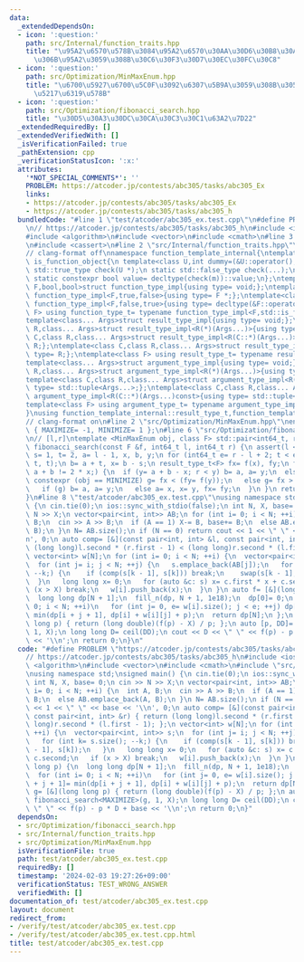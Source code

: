```yaml
---
data:
  _extendedDependsOn:
  - icon: ':question:'
    path: src/Internal/function_traits.hpp
    title: "\u95A2\u6570\u578B\u3084\u95A2\u6570\u30AA\u30D6\u30B8\u30A7\u30AF\u30C8\
      \u306B\u95A2\u3059\u308B\u30C6\u30F3\u30D7\u30EC\u30FC\u30C8"
  - icon: ':question:'
    path: src/Optimization/MinMaxEnum.hpp
    title: "\u6700\u5927\u6700\u5C0F\u3092\u6307\u5B9A\u3059\u308B\u305F\u3081\u306E\
      \u5217\u6319\u578B"
  - icon: ':question:'
    path: src/Optimization/fibonacci_search.hpp
    title: "\u30D5\u30A3\u30DC\u30CA\u30C3\u30C1\u63A2\u7D22"
  _extendedRequiredBy: []
  _extendedVerifiedWith: []
  _isVerificationFailed: true
  _pathExtension: cpp
  _verificationStatusIcon: ':x:'
  attributes:
    '*NOT_SPECIAL_COMMENTS*': ''
    PROBLEM: https://atcoder.jp/contests/abc305/tasks/abc305_Ex
    links:
    - https://atcoder.jp/contests/abc305/tasks/abc305_Ex
    - https://atcoder.jp/contests/abc305/tasks/abc305_h
  bundledCode: "#line 1 \"test/atcoder/abc305_ex.test.cpp\"\n#define PROBLEM \"https://atcoder.jp/contests/abc305/tasks/abc305_Ex\"\
    \n// https://atcoder.jp/contests/abc305/tasks/abc305_h\n#include <iostream>\n\
    #include <algorithm>\n#include <vector>\n#include <cmath>\n#line 3 \"src/Optimization/fibonacci_search.hpp\"\
    \n#include <cassert>\n#line 2 \"src/Internal/function_traits.hpp\"\n#include <type_traits>\n\
    // clang-format off\nnamespace function_template_internal{\ntemplate<class C>struct\
    \ is_function_object{\n template<class U,int dummy=(&U::operator(),0)> static\
    \ std::true_type check(U *);\n static std::false_type check(...);\n static C *m;\n\
    \ static constexpr bool value= decltype(check(m))::value;\n};\ntemplate<class\
    \ F,bool,bool>struct function_type_impl{using type= void;};\ntemplate<class F>struct\
    \ function_type_impl<F,true,false>{using type= F *;};\ntemplate<class F>struct\
    \ function_type_impl<F,false,true>{using type= decltype(&F::operator());};\ntemplate<class\
    \ F> using function_type_t= typename function_type_impl<F,std::is_function_v<F>,is_function_object<F>::value>::type;\n\
    template<class... Args>struct result_type_impl{using type= void;};\ntemplate<class\
    \ R,class... Args>struct result_type_impl<R(*)(Args...)>{using type= R;};\ntemplate<class\
    \ C,class R,class... Args>struct result_type_impl<R(C::*)(Args...)>{using type=\
    \ R;};\ntemplate<class C,class R,class... Args>struct result_type_impl<R(C::*)(Args...)const>{using\
    \ type= R;};\ntemplate<class F> using result_type_t= typename result_type_impl<function_type_t<F>>::type;\n\
    template<class... Args>struct argument_type_impl{using type= void;};\ntemplate<class\
    \ R,class... Args>struct argument_type_impl<R(*)(Args...)>{using type= std::tuple<Args...>;};\n\
    template<class C,class R,class... Args>struct argument_type_impl<R(C::*)(Args...)>{using\
    \ type= std::tuple<Args...>;};\ntemplate<class C,class R,class... Args>struct\
    \ argument_type_impl<R(C::*)(Args...)const>{using type= std::tuple<Args...>;};\n\
    template<class F> using argument_type_t= typename argument_type_impl<function_type_t<F>>::type;\n\
    }\nusing function_template_internal::result_type_t,function_template_internal::argument_type_t;\n\
    // clang-format on\n#line 2 \"src/Optimization/MinMaxEnum.hpp\"\nenum MinMaxEnum\
    \ { MAXIMIZE= -1, MINIMIZE= 1 };\n#line 6 \"src/Optimization/fibonacci_search.hpp\"\
    \n// [l,r]\ntemplate <MinMaxEnum obj, class F> std::pair<int64_t, result_type_t<F>>\
    \ fibonacci_search(const F &f, int64_t l, int64_t r) {\n assert(l <= r);\n int64_t\
    \ s= 1, t= 2, a= l - 1, x, b, y;\n for (int64_t e= r - l + 2; t < e;) std::swap(s+=\
    \ t, t);\n b= a + t, x= b - s;\n result_type_t<F> fx= f(x), fy;\n for (bool g;\
    \ a + b != 2 * x;) {\n  if (y= a + b - x; r < y) b= a, a= y;\n  else {\n   if\
    \ constexpr (obj == MINIMIZE) g= fx < (fy= f(y));\n   else g= fx > (fy= f(y));\n\
    \   if (g) b= a, a= y;\n   else a= x, x= y, fx= fy;\n  }\n }\n return {x, fx};\n\
    }\n#line 8 \"test/atcoder/abc305_ex.test.cpp\"\nusing namespace std;\nsigned main()\
    \ {\n cin.tie(0);\n ios::sync_with_stdio(false);\n int N, X, base= 0;\n cin >>\
    \ N >> X;\n vector<pair<int, int>> AB;\n for (int i= 0; i < N; ++i) {\n  int A,\
    \ B;\n  cin >> A >> B;\n  if (A == 1) X-= B, base+= B;\n  else AB.emplace_back(A,\
    \ B);\n }\n N= AB.size();\n if (N == 0) return cout << 1 << \" \" << base << '\\\
    n', 0;\n auto comp= [&](const pair<int, int> &l, const pair<int, int> &r) { return\
    \ (long long)l.second * (r.first - 1) < (long long)r.second * (l.first - 1); };\n\
    \ vector<int> w[N];\n for (int i= 0; i < N; ++i) {\n  vector<pair<int, int>> s;\n\
    \  for (int j= i; j < N; ++j) {\n   s.emplace_back(AB[j]);\n   for (int k= s.size();\
    \ --k;) {\n    if (comp(s[k - 1], s[k])) break;\n    swap(s[k - 1], s[k]);\n \
    \  }\n   long long x= 0;\n   for (auto &c: s) x= c.first * x + c.second;\n   if\
    \ (x > X) break;\n   w[i].push_back(x);\n  }\n }\n auto f= [&](long long p) {\n\
    \  long long dp[N + 1];\n  fill_n(dp, N + 1, 1e18);\n  dp[0]= 0;\n  for (int i=\
    \ 0; i < N; ++i)\n   for (int j= 0, e= w[i].size(); j < e; ++j) dp[i + j + 1]=\
    \ min(dp[i + j + 1], dp[i] + w[i][j] + p);\n  return dp[N];\n };\n auto g= [&](long\
    \ long p) { return (long double)(f(p) - X) / p; };\n auto [p, DD]= fibonacci_search<MAXIMIZE>(g,\
    \ 1, X);\n long long D= ceil(DD);\n cout << D << \" \" << f(p) - p * D + base\
    \ << '\\n';\n return 0;\n}\n"
  code: "#define PROBLEM \"https://atcoder.jp/contests/abc305/tasks/abc305_Ex\"\n\
    // https://atcoder.jp/contests/abc305/tasks/abc305_h\n#include <iostream>\n#include\
    \ <algorithm>\n#include <vector>\n#include <cmath>\n#include \"src/Optimization/fibonacci_search.hpp\"\
    \nusing namespace std;\nsigned main() {\n cin.tie(0);\n ios::sync_with_stdio(false);\n\
    \ int N, X, base= 0;\n cin >> N >> X;\n vector<pair<int, int>> AB;\n for (int\
    \ i= 0; i < N; ++i) {\n  int A, B;\n  cin >> A >> B;\n  if (A == 1) X-= B, base+=\
    \ B;\n  else AB.emplace_back(A, B);\n }\n N= AB.size();\n if (N == 0) return cout\
    \ << 1 << \" \" << base << '\\n', 0;\n auto comp= [&](const pair<int, int> &l,\
    \ const pair<int, int> &r) { return (long long)l.second * (r.first - 1) < (long\
    \ long)r.second * (l.first - 1); };\n vector<int> w[N];\n for (int i= 0; i < N;\
    \ ++i) {\n  vector<pair<int, int>> s;\n  for (int j= i; j < N; ++j) {\n   s.emplace_back(AB[j]);\n\
    \   for (int k= s.size(); --k;) {\n    if (comp(s[k - 1], s[k])) break;\n    swap(s[k\
    \ - 1], s[k]);\n   }\n   long long x= 0;\n   for (auto &c: s) x= c.first * x +\
    \ c.second;\n   if (x > X) break;\n   w[i].push_back(x);\n  }\n }\n auto f= [&](long\
    \ long p) {\n  long long dp[N + 1];\n  fill_n(dp, N + 1, 1e18);\n  dp[0]= 0;\n\
    \  for (int i= 0; i < N; ++i)\n   for (int j= 0, e= w[i].size(); j < e; ++j) dp[i\
    \ + j + 1]= min(dp[i + j + 1], dp[i] + w[i][j] + p);\n  return dp[N];\n };\n auto\
    \ g= [&](long long p) { return (long double)(f(p) - X) / p; };\n auto [p, DD]=\
    \ fibonacci_search<MAXIMIZE>(g, 1, X);\n long long D= ceil(DD);\n cout << D <<\
    \ \" \" << f(p) - p * D + base << '\\n';\n return 0;\n}"
  dependsOn:
  - src/Optimization/fibonacci_search.hpp
  - src/Internal/function_traits.hpp
  - src/Optimization/MinMaxEnum.hpp
  isVerificationFile: true
  path: test/atcoder/abc305_ex.test.cpp
  requiredBy: []
  timestamp: '2024-02-03 19:27:26+09:00'
  verificationStatus: TEST_WRONG_ANSWER
  verifiedWith: []
documentation_of: test/atcoder/abc305_ex.test.cpp
layout: document
redirect_from:
- /verify/test/atcoder/abc305_ex.test.cpp
- /verify/test/atcoder/abc305_ex.test.cpp.html
title: test/atcoder/abc305_ex.test.cpp
---
```

